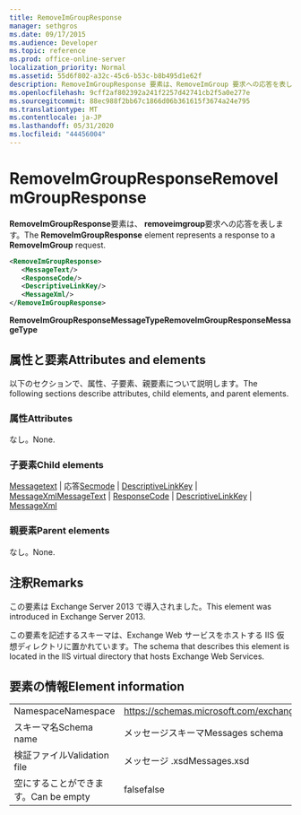 ```yaml
---
title: RemoveImGroupResponse
manager: sethgros
ms.date: 09/17/2015
ms.audience: Developer
ms.topic: reference
ms.prod: office-online-server
localization_priority: Normal
ms.assetid: 55d6f802-a32c-45c6-b53c-b8b495d1e62f
description: RemoveImGroupResponse 要素は、RemoveImGroup 要求への応答を表します。
ms.openlocfilehash: 9cff2af802392a241f2257d42741cb2f5a0e277e
ms.sourcegitcommit: 88ec988f2bb67c1866d06b361615f3674a24e795
ms.translationtype: MT
ms.contentlocale: ja-JP
ms.lasthandoff: 05/31/2020
ms.locfileid: "44456004"
---
```

# <a name="removeimgroupresponse"></a><span data-ttu-id="d9c9e-103">RemoveImGroupResponse</span><span class="sxs-lookup"><span data-stu-id="d9c9e-103">RemoveImGroupResponse</span></span>

<span data-ttu-id="d9c9e-104">**RemoveImGroupResponse**要素は、 **removeimgroup**要求への応答を表します。</span><span class="sxs-lookup"><span data-stu-id="d9c9e-104">The **RemoveImGroupResponse** element represents a response to a **RemoveImGroup** request.</span></span> 
  
```XML
<RemoveImGroupResponse>
   <MessageText/>
   <ResponseCode/>
   <DescriptiveLinkKey/>
   <MessageXml/>
</RemoveImGroupResponse>
```

 <span data-ttu-id="d9c9e-105">**RemoveImGroupResponseMessageType**</span><span class="sxs-lookup"><span data-stu-id="d9c9e-105">**RemoveImGroupResponseMessageType**</span></span>
## <a name="attributes-and-elements"></a><span data-ttu-id="d9c9e-106">属性と要素</span><span class="sxs-lookup"><span data-stu-id="d9c9e-106">Attributes and elements</span></span>

<span data-ttu-id="d9c9e-107">以下のセクションで、属性、子要素、親要素について説明します。</span><span class="sxs-lookup"><span data-stu-id="d9c9e-107">The following sections describe attributes, child elements, and parent elements.</span></span>
  
### <a name="attributes"></a><span data-ttu-id="d9c9e-108">属性</span><span class="sxs-lookup"><span data-stu-id="d9c9e-108">Attributes</span></span>

<span data-ttu-id="d9c9e-109">なし。</span><span class="sxs-lookup"><span data-stu-id="d9c9e-109">None.</span></span>
  
### <a name="child-elements"></a><span data-ttu-id="d9c9e-110">子要素</span><span class="sxs-lookup"><span data-stu-id="d9c9e-110">Child elements</span></span>

<span data-ttu-id="d9c9e-111">[Messagetext](messagetext.md)  | 応答[Secmode](responsecode.md)  | [DescriptiveLinkKey](descriptivelinkkey.md)  | [MessageXml](messagexml.md)</span><span class="sxs-lookup"><span data-stu-id="d9c9e-111">[MessageText](messagetext.md) | [ResponseCode](responsecode.md) | [DescriptiveLinkKey](descriptivelinkkey.md) | [MessageXml](messagexml.md)</span></span>
  
### <a name="parent-elements"></a><span data-ttu-id="d9c9e-112">親要素</span><span class="sxs-lookup"><span data-stu-id="d9c9e-112">Parent elements</span></span>

<span data-ttu-id="d9c9e-113">なし。</span><span class="sxs-lookup"><span data-stu-id="d9c9e-113">None.</span></span>
  
## <a name="remarks"></a><span data-ttu-id="d9c9e-114">注釈</span><span class="sxs-lookup"><span data-stu-id="d9c9e-114">Remarks</span></span>

<span data-ttu-id="d9c9e-115">この要素は Exchange Server 2013 で導入されました。</span><span class="sxs-lookup"><span data-stu-id="d9c9e-115">This element was introduced in Exchange Server 2013.</span></span>
  
<span data-ttu-id="d9c9e-116">この要素を記述するスキーマは、Exchange Web サービスをホストする IIS 仮想ディレクトリに置かれています。</span><span class="sxs-lookup"><span data-stu-id="d9c9e-116">The schema that describes this element is located in the IIS virtual directory that hosts Exchange Web Services.</span></span>
  
## <a name="element-information"></a><span data-ttu-id="d9c9e-117">要素の情報</span><span class="sxs-lookup"><span data-stu-id="d9c9e-117">Element information</span></span>

|||
|:-----|:-----|
|<span data-ttu-id="d9c9e-118">Namespace</span><span class="sxs-lookup"><span data-stu-id="d9c9e-118">Namespace</span></span>  <br/> |https://schemas.microsoft.com/exchange/services/2006/messages  <br/> |
|<span data-ttu-id="d9c9e-119">スキーマ名</span><span class="sxs-lookup"><span data-stu-id="d9c9e-119">Schema name</span></span>  <br/> |<span data-ttu-id="d9c9e-120">メッセージスキーマ</span><span class="sxs-lookup"><span data-stu-id="d9c9e-120">Messages schema</span></span>  <br/> |
|<span data-ttu-id="d9c9e-121">検証ファイル</span><span class="sxs-lookup"><span data-stu-id="d9c9e-121">Validation file</span></span>  <br/> |<span data-ttu-id="d9c9e-122">メッセージ .xsd</span><span class="sxs-lookup"><span data-stu-id="d9c9e-122">Messages.xsd</span></span>  <br/> |
|<span data-ttu-id="d9c9e-123">空にすることができます。</span><span class="sxs-lookup"><span data-stu-id="d9c9e-123">Can be empty</span></span>  <br/> |<span data-ttu-id="d9c9e-124">false</span><span class="sxs-lookup"><span data-stu-id="d9c9e-124">false</span></span>  <br/> |
   

